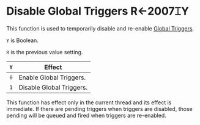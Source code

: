 
<!-- Hidden search keywords -->
<div style="display: none;">
  2007⌶
</div>






<h1 class="heading"><span class="name">Disable Global Triggers</span> <span class="command">R←2007⌶Y</span></h1>



This function is used to temporarily disable and re-enable [Global Triggers](../../../programming-reference-guide/triggers/global-triggers).


`Y` is Boolean.


`R` is the previous value setting.


|`Y`|Effect                  |
|---|------------------------|
|`0`|Enable Global Triggers. |
|`1`|Disable Global Triggers.|


This function has effect only in the current thread and its effect is immediate. If there are pending triggers when triggers are disabled, those pending will be queued and fired when triggers are re-enabled.



